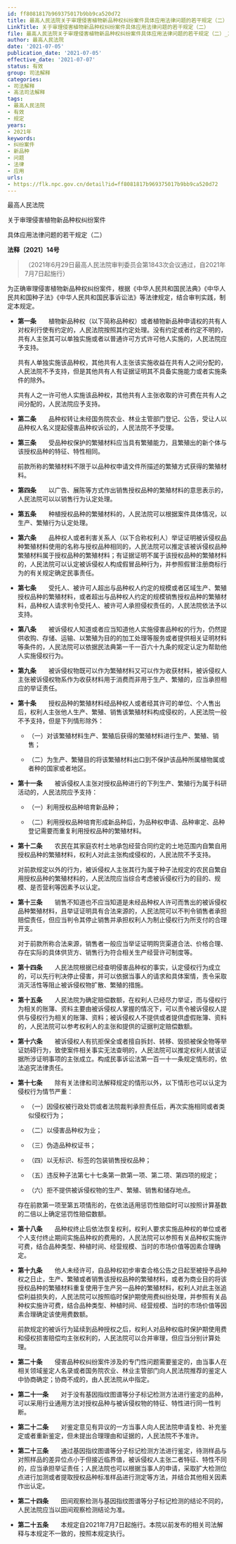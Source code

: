 ```yaml
---
id: ff8081817b969375017b9bb9ca520d72
title: 最高人民法院关于审理侵害植物新品种权纠纷案件具体应用法律问题的若干规定（二）
LinkTitle: 关于审理侵害植物新品种权纠纷案件具体应用法律问题的若干规定（二）
file: 最高人民法院关于审理侵害植物新品种权纠纷案件具体应用法律问题的若干规定（二）_20210705_ff8081817b969375017b9bb9ca520d72.docx
author: 最高人民法院
date: '2021-07-05'
publication_date: '2021-07-05'
effective_date: '2021-07-07'
status: 有效
group: 司法解释
categories:
- 司法解释
- 高法司法解释
tags:
- 最高人民法院
- 有效
- 规定
years:
- 2021年
keywords:
- 纠纷案件
- 新品种
- 问题
- 法律
- 应用
urls:
- https://flk.npc.gov.cn/detail?id=ff8081817b969375017b9bb9ca520d72
---
```


最高人民法院

关于审理侵害植物新品种权纠纷案件

具体应用法律问题的若干规定（二）

**法释〔2021〕14号**

> （2021年6月29日最高人民法院审判委员会第1843次会议通过，自2021年7月7日起施行）

为正确审理侵害植物新品种权纠纷案件，根据《中华人民共和国民法典》《中华人民共和国种子法》《中华人民共和国民事诉讼法》等法律规定，结合审判实践，制定本规定。

- **第一条**　　植物新品种权（以下简称品种权）或者植物新品种申请权的共有人对权利行使有约定的，人民法院按照其约定处理。没有约定或者约定不明的，共有人主张其可以单独实施或者以普通许可方式许可他人实施的，人民法院应予支持。

  共有人单独实施该品种权，其他共有人主张该实施收益在共有人之间分配的，人民法院不予支持，但是其他共有人有证据证明其不具备实施能力或者实施条件的除外。

  共有人之一许可他人实施该品种权，其他共有人主张收取的许可费在共有人之间分配的，人民法院应予支持。

- **第二条**　　品种权转让未经国务院农业、林业主管部门登记、公告，受让人以品种权人名义提起侵害品种权诉讼的，人民法院不予受理。

- **第三条**　　受品种权保护的繁殖材料应当具有繁殖能力，且繁殖出的新个体与该授权品种的特征、特性相同。

  前款所称的繁殖材料不限于以品种权申请文件所描述的繁殖方式获得的繁殖材料。

- **第四条**　　以广告、展陈等方式作出销售授权品种的繁殖材料的意思表示的，人民法院可以以销售行为认定处理。

- **第五条**　　种植授权品种的繁殖材料的，人民法院可以根据案件具体情况，以生产、繁殖行为认定处理。

- **第六条**　　品种权人或者利害关系人（以下合称权利人）举证证明被诉侵权品种繁殖材料使用的名称与授权品种相同的，人民法院可以推定该被诉侵权品种繁殖材料属于授权品种的繁殖材料；有证据证明不属于该授权品种的繁殖材料的，人民法院可以认定被诉侵权人构成假冒品种行为，并参照假冒注册商标行为的有关规定确定民事责任。

- **第七条**　　受托人、被许可人超出与品种权人约定的规模或者区域生产、繁殖授权品种的繁殖材料，或者超出与品种权人约定的规模销售授权品种的繁殖材料，品种权人请求判令受托人、被许可人承担侵权责任的，人民法院依法予以支持。

- **第八条**　　被诉侵权人知道或者应当知道他人实施侵害品种权的行为，仍然提供收购、存储、运输、以繁殖为目的的加工处理等服务或者提供相关证明材料等条件的，人民法院可以依据民法典第一千一百六十九条的规定认定为帮助他人实施侵权行为。

- **第九条**　　被诉侵权物既可以作为繁殖材料又可以作为收获材料，被诉侵权人主张被诉侵权物系作为收获材料用于消费而非用于生产、繁殖的，应当承担相应的举证责任。

- **第十条**　　授权品种的繁殖材料经品种权人或者经其许可的单位、个人售出后，权利人主张他人生产、繁殖、销售该繁殖材料构成侵权的，人民法院一般不予支持，但是下列情形除外：

  - （一）对该繁殖材料生产、繁殖后获得的繁殖材料进行生产、繁殖、销售；

  - （二）为生产、繁殖目的将该繁殖材料出口到不保护该品种所属植物属或者种的国家或者地区。

- **第十一条**　　被诉侵权人主张对授权品种进行的下列生产、繁殖行为属于科研活动的，人民法院应予支持：

  - （一）利用授权品种培育新品种；

  - （二）利用授权品种培育形成新品种后，为品种权申请、品种审定、品种登记需要而重复利用授权品种的繁殖材料。

- **第十二条**　　农民在其家庭农村土地承包经营合同约定的土地范围内自繁自用授权品种的繁殖材料，权利人对此主张构成侵权的，人民法院不予支持。

  对前款规定以外的行为，被诉侵权人主张其行为属于种子法规定的农民自繁自用授权品种的繁殖材料的，人民法院应当综合考虑被诉侵权行为的目的、规模、是否营利等因素予以认定。

- **第十三条**　　销售不知道也不应当知道是未经品种权人许可而售出的被诉侵权品种繁殖材料，且举证证明具有合法来源的，人民法院可以不判令销售者承担赔偿责任，但应当判令其停止销售并承担权利人为制止侵权行为所支付的合理开支。

  对于前款所称合法来源，销售者一般应当举证证明购货渠道合法、价格合理、存在实际的具体供货方、销售行为符合相关生产经营许可制度等。

- **第十四条**　　人民法院根据已经查明侵害品种权的事实，认定侵权行为成立的，可以先行判决停止侵害，并可以依据当事人的请求和具体案情，责令采取消灭活性等阻止被诉侵权物扩散、繁殖的措施。

- **第十五条**　　人民法院为确定赔偿数额，在权利人已经尽力举证，而与侵权行为相关的账簿、资料主要由被诉侵权人掌握的情况下，可以责令被诉侵权人提供与侵权行为相关的账簿、资料；被诉侵权人不提供或者提供虚假账簿、资料的，人民法院可以参考权利人的主张和提供的证据判定赔偿数额。

- **第十六条**　　被诉侵权人有抗拒保全或者擅自拆封、转移、毁损被保全物等举证妨碍行为，致使案件相关事实无法查明的，人民法院可以推定权利人就该证据所涉证明事项的主张成立。构成民事诉讼法第一百一十一条规定情形的，依法追究法律责任。

- **第十七条**　　除有关法律和司法解释规定的情形以外，以下情形也可以认定为侵权行为情节严重：

  - （一）因侵权被行政处罚或者法院裁判承担责任后，再次实施相同或者类似侵权行为；

  - （二）以侵害品种权为业；

  - （三）伪造品种权证书；

  - （四）以无标识、标签的包装销售授权品种；

  - （五）违反种子法第七十七条第一款第一项、第二项、第四项的规定；

  - （六）拒不提供被诉侵权物的生产、繁殖、销售和储存地点。

  存在前款第一项至第五项情形的，在依法适用惩罚性赔偿时可以按照计算基数的二倍以上确定惩罚性赔偿数额。

- **第十八条**　　品种权终止后依法恢复权利，权利人要求实施品种权的单位或者个人支付终止期间实施品种权的费用的，人民法院可以参照有关品种权实施许可费，结合品种类型、种植时间、经营规模、当时的市场价值等因素合理确定。

- **第十九条**　　他人未经许可，自品种权初步审查合格公告之日起至被授予品种权之日止，生产、繁殖或者销售该授权品种的繁殖材料，或者为商业目的将该授权品种的繁殖材料重复使用于生产另一品种的繁殖材料，权利人对此主张追偿利益损失的，人民法院可以按照临时保护期使用费纠纷处理，并参照有关品种权实施许可费，结合品种类型、种植时间、经营规模、当时的市场价值等因素合理确定该使用费数额。

  前款规定的被诉行为延续到品种授权之后，权利人对品种权临时保护期使用费和侵权损害赔偿均主张权利的，人民法院可以合并审理，但应当分别计算处理。

- **第二十条**　　侵害品种权纠纷案件涉及的专门性问题需要鉴定的，由当事人在相关领域鉴定人名录或者国务院农业、林业主管部门向人民法院推荐的鉴定人中协商确定；协商不成的，由人民法院从中指定。

- **第二十一条**　　对于没有基因指纹图谱等分子标记检测方法进行鉴定的品种，可以采用行业通用方法对授权品种与被诉侵权物的特征、特性进行同一性判断。

- **第二十二条**　　对鉴定意见有异议的一方当事人向人民法院申请复检、补充鉴定或者重新鉴定，但未提出合理理由和证据的，人民法院不予准许。

- **第二十三条**　　通过基因指纹图谱等分子标记检测方法进行鉴定，待测样品与对照样品的差异位点小于但接近临界值，被诉侵权人主张二者特征、特性不同的，应当承担举证责任；人民法院也可以根据当事人的申请，采取扩大检测位点进行加测或者提取授权品种标准样品进行测定等方法，并结合其他相关因素作出认定。

- **第二十四条**　　田间观察检测与基因指纹图谱等分子标记检测的结论不同的，人民法院应当以田间观察检测结论为准。

- **第二十五条**　　本规定自2021年7月7日起施行。本院以前发布的相关司法解释与本规定不一致的，按照本规定执行。
